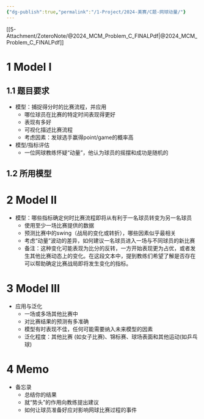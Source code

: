```yaml
---
{"dg-publish":true,"permalink":"/1-Project/2024-美赛/C题-网球动量/"}
---
```


[[5-Attachment/ZoteroNote/@2024_MCM_Problem_C_FINALPdf\|@2024_MCM_Problem_C_FINALPdf]]
# 1 Model I
## 1.1 题目要求
- 模型：捕捉得分时的比赛流程，并应用
	- 哪位球员在比赛的特定时间表现得更好
	- 表现有多好
	- 可视化描述比赛流程
	- 考虑因素：发球选手赢得point/game的概率高
- 模型/指标评估
	- 一位网球教练怀疑“动量”，他认为球员的摇摆和成功是随机的
## 1.2 所用模型

# 2 Model II
- 模型：哪些指标确定何时比赛流程即将从有利于一名球员转变为另一名球员
	- 使用至少一场比赛提供的数据
	- 预测比赛中的swing（战局的变化或转折），哪些因素似乎最相关
	- 考虑“动量”波动的差异，如何建议一名球员进入一场与不同球员的新比赛
	- 备注：这种变化可能表现为比分的反转，一方开始表现更为占优，或者发生其他比赛动态上的变化。在这段文本中，提到教练们希望了解是否存在可以帮助确定比赛战局即将发生变化的指标。
# 3 Model III
- 应用与泛化
	- 一场或多场其他比赛中
	- 对比赛结果的预测有多准确
	- 模型有时表现不佳，任何可能需要纳入未来模型的因素
	- 泛化程度：其他比赛 (如女子比赛)、锦标赛、球场表面和其他运动(如乒乓球)
# 4 Memo
- 备忘录
	- 总结你的结果
	- 就“势头”的作用向教练提出建议
	- 如何让球员准备好应对影响网球比赛过程的事件
